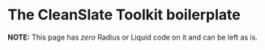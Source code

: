 # The CleanSlate Toolkit boilerplate

**NOTE:** This page has _zero_ Radius or Liquid code on it and can be left as is.
